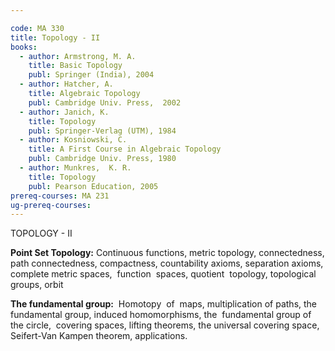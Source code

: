 ```yaml
---

code: MA 330
title: Topology - II
books:
  - author: Armstrong, M. A.
    title: Basic Topology
    publ: Springer (India), 2004
  - author: Hatcher, A.
    title: Algebraic Topology
    publ: Cambridge Univ. Press,  2002
  - author: Janich, K.
    title: Topology
    publ: Springer-Verlag (UTM), 1984
  - author: Kosniowski, C.
    title: A First Course in Algebraic Topology
    publ: Cambridge Univ. Press, 1980
  - author: Munkres,  K. R.
    title: Topology
    publ: Pearson Education, 2005
prereq-courses: MA 231
ug-prereq-courses: 
---
```


TOPOLOGY - II

__Point Set Topology:__ Continuous functions, metric topology, connectedness, path
connectedness, compactness, countability axioms, separation axioms, complete
metric spaces,  function  spaces, quotient  topology, topological groups, orbit


__The fundamental group:__  Homotopy  of  maps, multiplication of paths, the
fundamental group, induced homomorphisms, the  fundamental group of the
circle,  covering spaces, lifting theorems, the universal covering space,
Seifert-Van Kampen theorem, applications.
